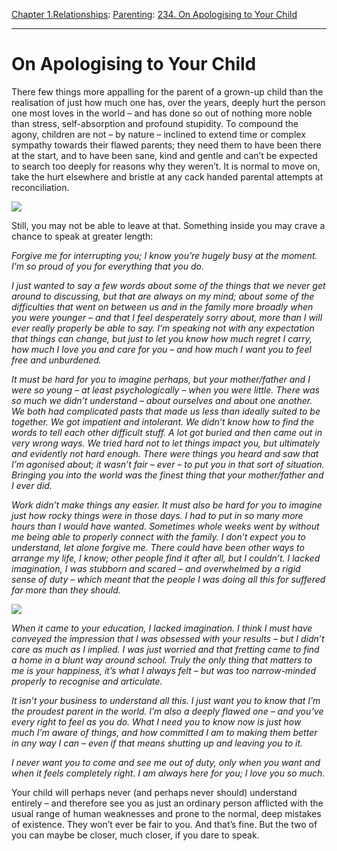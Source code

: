 [Chapter 1.Relationships](https://www.theschooloflife.com/thebookoflife/category/relationships/): [Parenting](https://www.theschooloflife.com/thebookoflife/category/relationships/parenting/): [234. On Apologising to Your Child](https://www.theschooloflife.com/thebookoflife/on-apologising-to-your-child/)

* * *

# On Apologising to Your Child

There few things more appalling for the parent of a grown-up child than the realisation of just how much one has, over the years, deeply hurt the person one most loves in the world – and has done so out of nothing more noble than stress, self-absorption and profound stupidity. To compound the agony, children are not – by nature – inclined to extend time or complex sympathy towards their flawed parents; they need them to have been there at the start, and to have been sane, kind and gentle and can’t be expected to search too deeply for reasons why they weren’t. It is normal to move on, take the hurt elsewhere and bristle at any cack handed parental attempts at reconciliation.

![](https://www.theschooloflife.com/thebookoflife/wp-content/uploads/2019/05/The_Ladies_home_journal_1948_14580508817-774x1024.jpg)

Still, you may not be able to leave at that. Something inside you may crave a chance to speak at greater length:

_Forgive me for interrupting you; I know you’re hugely busy at the moment. I’m so proud of you for everything that you do._

_I just wanted to say a few words about some of the things that we never get around to discussing, but that are always on my mind; about some of the difficulties that went on between us and in the family more broadly when you were younger – and that I feel desperately sorry about, more than I will ever really properly be able to say. I’m speaking not with any expectation that things can change, but just to let you know how much regret I carry, how much I love you and care for you – and how much I want you to feel free and unburdened._

_It must be hard for you to imagine perhaps, but your mother/father and I were so young – at least psychologically – when you were little. There was so much we didn’t understand – about ourselves and about one another. We both had complicated pasts that made us less than ideally suited to be together. We got impatient and intolerant. We didn’t know how to find the words to tell each other difficult stuff. A lot got buried and then came out in very wrong ways. We tried hard not to let things impact you, but ultimately and evidently not hard enough. There were things you heard and saw that I’m agonised about; it wasn’t fair – ever – to put you in that sort of situation. Bringing you into the world was the finest thing that your mother/father and I ever did._

_Work didn’t make things any easier. It must also be hard for you to imagine just how rocky things were in those days. I had to put in so many more hours than I would have wanted. Sometimes whole weeks went by without me being able to properly connect with the family. I don’t expect you to understand, let alone forgive me. There could have been other ways to arrange my life, I know; other people find it after all, but I couldn’t. I lacked imagination, I was stubborn and scared – and overwhelmed by a rigid sense of duty – which meant that the people I was doing all this for suffered far more than they should._

![](https://www.theschooloflife.com/thebookoflife/wp-content/uploads/2019/05/774px-The_Ladies_home_journal_1948_14742864186.jpg)

_When it came to your education, I lacked imagination._ _I think I must have conveyed the impression that I was obsessed with your results – but I didn’t care as much as I implied. I was just worried and that fretting came to find a home in a blunt way around school. Truly the only thing that matters to me is your happiness, it’s what I always felt – but was too narrow-minded properly to recognise and articulate._

_It isn’t your business to understand all this. I just want you to know that I’m the proudest parent in the world. I’m also a deeply flawed one – and you’ve every right to feel as you do. What I need you to know now is just how much I’m aware of things, and how committed I am to making them better in any way I can – even if that means shutting up and leaving you to it._

_I never want you to come and see me out of duty, only when you want and when it feels completely right_. _I am always here for you; I love you so much._

Your child will perhaps never (and perhaps never should) understand entirely – and therefore see you as just an ordinary person afflicted with the usual range of human weaknesses and prone to the normal, deep mistakes of existence. They won’t ever be fair to you. And that’s fine. But the two of you can maybe be closer, much closer, if you dare to speak.
